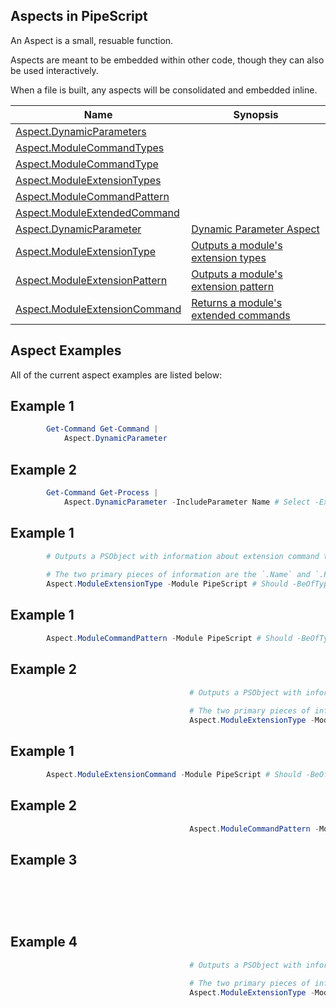 ## Aspects in PipeScript

An Aspect is a small, resuable function.

Aspects are meant to be embedded within other code, though they can also be used interactively.

When a file is built, any aspects will be consolidated and embedded inline.


|Name                                                                   |Synopsis                                                                      |
|-----------------------------------------------------------------------|------------------------------------------------------------------------------|
|[Aspect.DynamicParameters](/docs/Aspect.DynamicParameters.md)          |[](/docs/Aspect.DynamicParameters.md)                                         |
|[Aspect.ModuleCommandTypes](/docs/Aspect.ModuleCommandTypes.md)        |[](/docs/Aspect.ModuleCommandTypes.md)                                        |
|[Aspect.ModuleCommandType](/docs/Aspect.ModuleCommandType.md)          |[](/docs/Aspect.ModuleCommandType.md)                                         |
|[Aspect.ModuleExtensionTypes](/docs/Aspect.ModuleExtensionTypes.md)    |[](/docs/Aspect.ModuleExtensionTypes.md)                                      |
|[Aspect.ModuleCommandPattern](/docs/Aspect.ModuleCommandPattern.md)    |[](/docs/Aspect.ModuleCommandPattern.md)                                      |
|[Aspect.ModuleExtendedCommand](/docs/Aspect.ModuleExtendedCommand.md)  |[](/docs/Aspect.ModuleExtendedCommand.md)                                     |
|[Aspect.DynamicParameter](/docs/Aspect.DynamicParameter.md)            |[Dynamic Parameter Aspect](/docs/Aspect.DynamicParameter.md)                  |
|[Aspect.ModuleExtensionType](/docs/Aspect.ModuleExtensionType.md)      |[Outputs a module's extension types](/docs/Aspect.ModuleExtensionType.md)     |
|[Aspect.ModuleExtensionPattern](/docs/Aspect.ModuleExtensionPattern.md)|[Outputs a module's extension pattern](/docs/Aspect.ModuleExtensionPattern.md)|
|[Aspect.ModuleExtensionCommand](/docs/Aspect.ModuleExtensionCommand.md)|[Returns a module's extended commands](/docs/Aspect.ModuleExtensionCommand.md)|




## Aspect Examples

All of the current aspect examples are listed below:

##  Example 1


~~~PowerShell
        Get-Command Get-Command | 
            Aspect.DynamicParameter
~~~

##  Example 2


~~~PowerShell
        Get-Command Get-Process | 
            Aspect.DynamicParameter -IncludeParameter Name # Select -Expand Keys | Should -Be Name
~~~

##  Example 1


~~~PowerShell
        # Outputs a PSObject with information about extension command types.
        
        # The two primary pieces of information are the `.Name` and `.Pattern`.
        Aspect.ModuleExtensionType -Module PipeScript # Should -BeOfType ([PSObject])
~~~

##  Example 1


~~~PowerShell
        Aspect.ModuleCommandPattern -Module PipeScript # Should -BeOfType ([Regex])
~~~

##  Example 2


~~~PowerShell
                                        # Outputs a PSObject with information about extension command types.
                                        
                                        # The two primary pieces of information are the `.Name` and `.Pattern`.
                                        Aspect.ModuleExtensionType -Module PipeScript # Should -BeOfType ([PSObject])
~~~

##  Example 1


~~~PowerShell
        Aspect.ModuleExtensionCommand -Module PipeScript # Should -BeOfType ([Management.Automation.CommandInfo])
~~~

##  Example 2


~~~PowerShell
                                        Aspect.ModuleCommandPattern -Module PipeScript # Should -BeOfType ([Regex])
~~~

##  Example 3


~~~PowerShell
                                                                        # Outputs a PSObject with information about extension command types.
                                                                        
                                                                        # The two primary pieces of information are the `.Name` and `.Pattern`.
                                                                        Aspect.ModuleExtensionType -Module PipeScript # Should -BeOfType ([PSObject])
~~~

##  Example 4


~~~PowerShell
                                        # Outputs a PSObject with information about extension command types.
                                        
                                        # The two primary pieces of information are the `.Name` and `.Pattern`.
                                        Aspect.ModuleExtensionType -Module PipeScript # Should -BeOfType ([PSObject])
~~~



